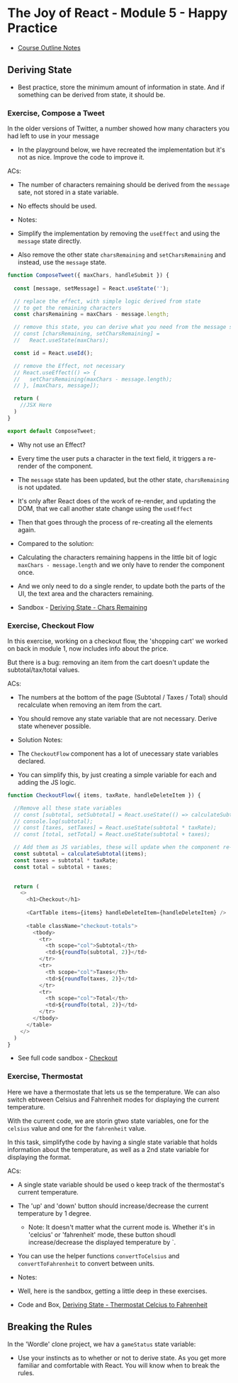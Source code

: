 # The Joy of React - Module 5 - Happy Practice

- [Course Outline Notes](../course-notes.md)

## Deriving State

- Best practice, store the minimum amount of information in state. And if something can be derived from state, it should be.

### Exercise, Compose a Tweet

In the older versions of Twitter, a number showed how many characters you had left to use in your message

- In the playground below, we have recreated the implementation but it's not as nice. Improve the code to improve it.

ACs:

- The number of characters remaining should be derived from the `message` sate, not stored in a state variable.
- No effects should be used.

- Notes:

- Simplify the implementation by removing the `useEffect` and using the `message` state directly.
- Also remove the other state `charsRemaining` and `setCharsRemaining` and instead, use the `message` state.

```JAVASCRIPT
function ComposeTweet({ maxChars, handleSubmit }) {
  
  const [message, setMessage] = React.useState('');

  // replace the effect, with simple logic derived from state
  // to get the remaining characters
  const charsRemaining = maxChars - message.length;

  // remove this state, you can derive what you need from the message state
  // const [charsRemaining, setCharsRemaining] =
  //   React.useState(maxChars);

  const id = React.useId();

  // remove the Effect, not necessary
  // React.useEffect(() => {
  //   setCharsRemaining(maxChars - message.length); 
  // }, [maxChars, message]);

  return (
    //JSX Here
  )
}

export default ComposeTweet;
```

- Why not use an Effect?

- Every time the user puts a character in the text field, it triggers a re-render of the component.
- The `message` state has been updated, but the other state, `charsRemaining` is not updated.
- It's only after React does of the work of re-render, and updating the DOM, that we call another state change using the `useEffect`
- Then that goes through the process of re-creating all the elements again.

- Compared to the solution:
- Calculating the characters remaining happens in the little bit of logic `maxChars - message.length` and we only have to render the component once.
- And we only need to do a single render, to update both the parts of the UI, the text area and the characters remaining.

- Sandbox - [Deriving State - Chars Remaining](https://codesandbox.io/p/sandbox/compassionate-hooks-flyg5y?layout=%257B%2522sidebarPanel%2522%253A%2522EXPLORER%2522%252C%2522rootPanelGroup%2522%253A%257B%2522direction%2522%253A%2522horizontal%2522%252C%2522contentType%2522%253A%2522UNKNOWN%2522%252C%2522type%2522%253A%2522PANEL_GROUP%2522%252C%2522id%2522%253A%2522ROOT_LAYOUT%2522%252C%2522panels%2522%253A%255B%257B%2522type%2522%253A%2522PANEL_GROUP%2522%252C%2522contentType%2522%253A%2522UNKNOWN%2522%252C%2522direction%2522%253A%2522vertical%2522%252C%2522id%2522%253A%2522clqayeere00063b5vxpzsxe0r%2522%252C%2522sizes%2522%253A%255B70%252C30%255D%252C%2522panels%2522%253A%255B%257B%2522type%2522%253A%2522PANEL_GROUP%2522%252C%2522contentType%2522%253A%2522EDITOR%2522%252C%2522direction%2522%253A%2522horizontal%2522%252C%2522id%2522%253A%2522EDITOR%2522%252C%2522panels%2522%253A%255B%257B%2522type%2522%253A%2522PANEL%2522%252C%2522contentType%2522%253A%2522EDITOR%2522%252C%2522id%2522%253A%2522clqayeere00023b5vfm35ida2%2522%257D%255D%257D%252C%257B%2522type%2522%253A%2522PANEL_GROUP%2522%252C%2522contentType%2522%253A%2522SHELLS%2522%252C%2522direction%2522%253A%2522horizontal%2522%252C%2522id%2522%253A%2522SHELLS%2522%252C%2522panels%2522%253A%255B%257B%2522type%2522%253A%2522PANEL%2522%252C%2522contentType%2522%253A%2522SHELLS%2522%252C%2522id%2522%253A%2522clqayeere00033b5v356blija%2522%257D%255D%252C%2522sizes%2522%253A%255B100%255D%257D%255D%257D%252C%257B%2522type%2522%253A%2522PANEL_GROUP%2522%252C%2522contentType%2522%253A%2522DEVTOOLS%2522%252C%2522direction%2522%253A%2522vertical%2522%252C%2522id%2522%253A%2522DEVTOOLS%2522%252C%2522panels%2522%253A%255B%257B%2522type%2522%253A%2522PANEL%2522%252C%2522contentType%2522%253A%2522DEVTOOLS%2522%252C%2522id%2522%253A%2522clqayeere00053b5v576khxg5%2522%257D%255D%252C%2522sizes%2522%253A%255B100%255D%257D%255D%252C%2522sizes%2522%253A%255B50%252C50%255D%257D%252C%2522tabbedPanels%2522%253A%257B%2522clqayeere00023b5vfm35ida2%2522%253A%257B%2522id%2522%253A%2522clqayeere00023b5vfm35ida2%2522%252C%2522tabs%2522%253A%255B%255D%257D%252C%2522clqayeere00053b5v576khxg5%2522%253A%257B%2522tabs%2522%253A%255B%257B%2522id%2522%253A%2522clqayeere00043b5vp1imzrp5%2522%252C%2522mode%2522%253A%2522permanent%2522%252C%2522type%2522%253A%2522UNASSIGNED_PORT%2522%252C%2522port%2522%253A0%252C%2522path%2522%253A%2522%252F%2522%257D%255D%252C%2522id%2522%253A%2522clqayeere00053b5v576khxg5%2522%252C%2522activeTabId%2522%253A%2522clqayeere00043b5vp1imzrp5%2522%257D%252C%2522clqayeere00033b5v356blija%2522%253A%257B%2522tabs%2522%253A%255B%255D%252C%2522id%2522%253A%2522clqayeere00033b5v356blija%2522%257D%257D%252C%2522showDevtools%2522%253Atrue%252C%2522showShells%2522%253Atrue%252C%2522showSidebar%2522%253Atrue%252C%2522sidebarPanelSize%2522%253A15%257D)

### Exercise, Checkout Flow

In this exercise, working on a checkout flow, the 'shopping cart' we worked on back in module 1, now includes info about the price.

But there is a bug: removing an item from the cart doesn't update the subtotal/tax/total values.

ACs:

- The numbers at the bottom of the page (Subtotal / Taxes / Total) should recalculate when removing an item from the cart.
- You should remove any state variable that are not necessary. Derive state whenever possible.

- Solution Notes:
- The `CheckoutFlow` component has a lot of unecessary state variables declared.
- You can simplify this, by just creating a simple variable for each and adding the JS logic.

```JAVASCRIPT
function CheckoutFlow({ items, taxRate, handleDeleteItem }) {

  //Remove all these state variables
  // const [subtotal, setSubtotal] = React.useState(() => calculateSubtotal(items));
  // console.log(subtotal);
  // const [taxes, setTaxes] = React.useState(subtotal * taxRate);
  // const [total, setTotal] = React.useState(subtotal + taxes);

  // Add them as JS variables, these will update when the component re-renders.
  const subtotal = calculateSubtotal(items);
  const taxes = subtotal * taxRate;
  const total = subtotal + taxes;

  
  return (
    <>
      <h1>Checkout</h1>
      
      <CartTable items={items} handleDeleteItem={handleDeleteItem} />
      
      <table className="checkout-totals">
        <tbody>
          <tr>
            <th scope="col">Subtotal</th>
            <td>${roundTo(subtotal, 2)}</td>
          </tr>
          <tr>
            <th scope="col">Taxes</th>
            <td>${roundTo(taxes, 2)}</td>
          </tr>
          <tr>
            <th scope="col">Total</th>
            <td>${roundTo(total, 2)}</td>
          </tr>
        </tbody>
      </table>
    </>
  )
}
```

- See full code sandbox - [Checkout](https://codesandbox.io/p/sandbox/checkout-derive-state-njhwjy?file=%2FCheckoutFlow.js%3A16%2C34&layout=%257B%2522sidebarPanel%2522%253A%2522EXPLORER%2522%252C%2522rootPanelGroup%2522%253A%257B%2522direction%2522%253A%2522horizontal%2522%252C%2522contentType%2522%253A%2522UNKNOWN%2522%252C%2522type%2522%253A%2522PANEL_GROUP%2522%252C%2522id%2522%253A%2522ROOT_LAYOUT%2522%252C%2522panels%2522%253A%255B%257B%2522type%2522%253A%2522PANEL_GROUP%2522%252C%2522contentType%2522%253A%2522UNKNOWN%2522%252C%2522direction%2522%253A%2522vertical%2522%252C%2522id%2522%253A%2522clqcd4aok00063b5wntxnx4qj%2522%252C%2522sizes%2522%253A%255B100%252C0%255D%252C%2522panels%2522%253A%255B%257B%2522type%2522%253A%2522PANEL_GROUP%2522%252C%2522contentType%2522%253A%2522EDITOR%2522%252C%2522direction%2522%253A%2522horizontal%2522%252C%2522id%2522%253A%2522EDITOR%2522%252C%2522panels%2522%253A%255B%257B%2522type%2522%253A%2522PANEL%2522%252C%2522contentType%2522%253A%2522EDITOR%2522%252C%2522id%2522%253A%2522clqcd4aok00023b5w4ecknt2h%2522%257D%255D%257D%252C%257B%2522type%2522%253A%2522PANEL_GROUP%2522%252C%2522contentType%2522%253A%2522SHELLS%2522%252C%2522direction%2522%253A%2522horizontal%2522%252C%2522id%2522%253A%2522SHELLS%2522%252C%2522panels%2522%253A%255B%257B%2522type%2522%253A%2522PANEL%2522%252C%2522contentType%2522%253A%2522SHELLS%2522%252C%2522id%2522%253A%2522clqcd4aok00033b5ws2bmdp62%2522%257D%255D%252C%2522sizes%2522%253A%255B100%255D%257D%255D%257D%252C%257B%2522type%2522%253A%2522PANEL_GROUP%2522%252C%2522contentType%2522%253A%2522DEVTOOLS%2522%252C%2522direction%2522%253A%2522vertical%2522%252C%2522id%2522%253A%2522DEVTOOLS%2522%252C%2522panels%2522%253A%255B%257B%2522type%2522%253A%2522PANEL%2522%252C%2522contentType%2522%253A%2522DEVTOOLS%2522%252C%2522id%2522%253A%2522clqcd4aok00053b5wctfivecs%2522%257D%255D%252C%2522sizes%2522%253A%255B100%255D%257D%255D%252C%2522sizes%2522%253A%255B58.10352222111929%252C41.89647777888071%255D%257D%252C%2522tabbedPanels%2522%253A%257B%2522clqcd4aok00023b5w4ecknt2h%2522%253A%257B%2522id%2522%253A%2522clqcd4aok00023b5w4ecknt2h%2522%252C%2522tabs%2522%253A%255B%257B%2522id%2522%253A%2522clqcdpc9700023b5whfb6wovn%2522%252C%2522mode%2522%253A%2522permanent%2522%252C%2522type%2522%253A%2522FILE%2522%252C%2522initialSelections%2522%253A%255B%257B%2522startLineNumber%2522%253A16%252C%2522startColumn%2522%253A34%252C%2522endLineNumber%2522%253A16%252C%2522endColumn%2522%253A34%257D%255D%252C%2522filepath%2522%253A%2522%252FCheckoutFlow.js%2522%252C%2522state%2522%253A%2522IDLE%2522%257D%255D%252C%2522activeTabId%2522%253A%2522clqcdpc9700023b5whfb6wovn%2522%257D%252C%2522clqcd4aok00053b5wctfivecs%2522%253A%257B%2522tabs%2522%253A%255B%257B%2522id%2522%253A%2522clqcd4aok00043b5wzk9o4k5r%2522%252C%2522mode%2522%253A%2522permanent%2522%252C%2522type%2522%253A%2522UNASSIGNED_PORT%2522%252C%2522port%2522%253A0%252C%2522path%2522%253A%2522%252F%2522%257D%255D%252C%2522id%2522%253A%2522clqcd4aok00053b5wctfivecs%2522%252C%2522activeTabId%2522%253A%2522clqcd4aok00043b5wzk9o4k5r%2522%257D%252C%2522clqcd4aok00033b5ws2bmdp62%2522%253A%257B%2522tabs%2522%253A%255B%255D%252C%2522id%2522%253A%2522clqcd4aok00033b5ws2bmdp62%2522%257D%257D%252C%2522showDevtools%2522%253Atrue%252C%2522showShells%2522%253Afalse%252C%2522showSidebar%2522%253Atrue%252C%2522sidebarPanelSize%2522%253A15%257D)

### Exercise, Thermostat

Here we have a thermostate that lets us se the temperature. We can also switch ebtween Celsius and Fahrenheit modes for displaying the current temperature.

With the current code, we are storin gtwo state variables, one for the `celsius` value and one for the `fahrenheit` value.

In this task, simplifythe code by having a single state variable that holds information about the temperature, as well as a 2nd state variable for displaying the format.

ACs:

- A single state variable should be used o keep track of the thermostat's current temperature.
- The 'up' and 'down' button should increase/decrease the current temperature by 1 degree.
  - Note: It doesn't matter what the current mode is. Whether it's in 'celcius' or 'fahrenheit' mode, these button shoudl increase/decrease the displayed temperature by `.
- You can use the helper functions `convertToCelsius` and `convertToFahrenheit` to convert between units.

- Notes:
- Well, here is the sandbox, getting a little deep in these exercises.
- Code and Box, [Deriving State - Thermostat Celcius to Fahrenheit](https://codesandbox.io/p/sandbox/hardcore-thompson-342vw2?layout=%257B%2522sidebarPanel%2522%253A%2522EXPLORER%2522%252C%2522rootPanelGroup%2522%253A%257B%2522direction%2522%253A%2522horizontal%2522%252C%2522contentType%2522%253A%2522UNKNOWN%2522%252C%2522type%2522%253A%2522PANEL_GROUP%2522%252C%2522id%2522%253A%2522ROOT_LAYOUT%2522%252C%2522panels%2522%253A%255B%257B%2522type%2522%253A%2522PANEL_GROUP%2522%252C%2522contentType%2522%253A%2522UNKNOWN%2522%252C%2522direction%2522%253A%2522vertical%2522%252C%2522id%2522%253A%2522clqduhr8300063b5we3yvp0hk%2522%252C%2522sizes%2522%253A%255B100%252C0%255D%252C%2522panels%2522%253A%255B%257B%2522type%2522%253A%2522PANEL_GROUP%2522%252C%2522contentType%2522%253A%2522EDITOR%2522%252C%2522direction%2522%253A%2522horizontal%2522%252C%2522id%2522%253A%2522EDITOR%2522%252C%2522panels%2522%253A%255B%257B%2522type%2522%253A%2522PANEL%2522%252C%2522contentType%2522%253A%2522EDITOR%2522%252C%2522id%2522%253A%2522clqduhr8300023b5wr92vjch7%2522%257D%255D%257D%252C%257B%2522type%2522%253A%2522PANEL_GROUP%2522%252C%2522contentType%2522%253A%2522SHELLS%2522%252C%2522direction%2522%253A%2522horizontal%2522%252C%2522id%2522%253A%2522SHELLS%2522%252C%2522panels%2522%253A%255B%257B%2522type%2522%253A%2522PANEL%2522%252C%2522contentType%2522%253A%2522SHELLS%2522%252C%2522id%2522%253A%2522clqduhr8300033b5wxuvdnk8l%2522%257D%255D%252C%2522sizes%2522%253A%255B100%255D%257D%255D%257D%252C%257B%2522type%2522%253A%2522PANEL_GROUP%2522%252C%2522contentType%2522%253A%2522DEVTOOLS%2522%252C%2522direction%2522%253A%2522vertical%2522%252C%2522id%2522%253A%2522DEVTOOLS%2522%252C%2522panels%2522%253A%255B%257B%2522type%2522%253A%2522PANEL%2522%252C%2522contentType%2522%253A%2522DEVTOOLS%2522%252C%2522id%2522%253A%2522clqduhr8300053b5w9n7rojwl%2522%257D%255D%252C%2522sizes%2522%253A%255B100%255D%257D%255D%252C%2522sizes%2522%253A%255B50%252C50%255D%257D%252C%2522tabbedPanels%2522%253A%257B%2522clqduhr8300023b5wr92vjch7%2522%253A%257B%2522id%2522%253A%2522clqduhr8300023b5wr92vjch7%2522%252C%2522tabs%2522%253A%255B%255D%257D%252C%2522clqduhr8300053b5w9n7rojwl%2522%253A%257B%2522tabs%2522%253A%255B%257B%2522id%2522%253A%2522clqduhr8300043b5w1cajwg0z%2522%252C%2522mode%2522%253A%2522permanent%2522%252C%2522type%2522%253A%2522UNASSIGNED_PORT%2522%252C%2522port%2522%253A0%252C%2522path%2522%253A%2522%252F%2522%257D%255D%252C%2522id%2522%253A%2522clqduhr8300053b5w9n7rojwl%2522%252C%2522activeTabId%2522%253A%2522clqduhr8300043b5w1cajwg0z%2522%257D%252C%2522clqduhr8300033b5wxuvdnk8l%2522%253A%257B%2522tabs%2522%253A%255B%255D%252C%2522id%2522%253A%2522clqduhr8300033b5wxuvdnk8l%2522%257D%257D%252C%2522showDevtools%2522%253Atrue%252C%2522showShells%2522%253Afalse%252C%2522showSidebar%2522%253Atrue%252C%2522sidebarPanelSize%2522%253A15%257D)

## Breaking the Rules

In the 'Wordle' clone project, we hav a `gameStatus` state variable:

- Use your instincts as to whether or not to derive state. As you get more familiar and comfortable with React. You will know when to break the rules.
